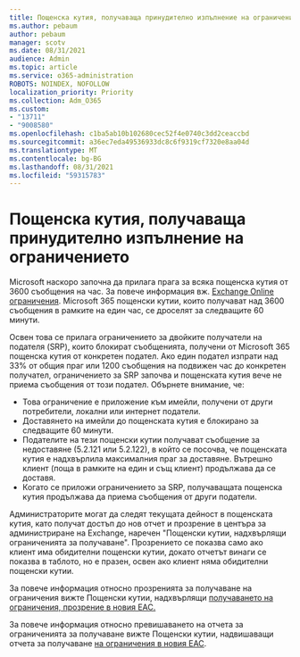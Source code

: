 ```yaml
---
title: Пощенска кутия, получаваща принудително изпълнение на ограничението
ms.author: pebaum
author: pebaum
manager: scotv
ms.date: 08/31/2021
audience: Admin
ms.topic: article
ms.service: o365-administration
ROBOTS: NOINDEX, NOFOLLOW
localization_priority: Priority
ms.collection: Adm_O365
ms.custom:
- "13711"
- "9008580"
ms.openlocfilehash: c1ba5ab10b102680cec52f4e0740c3dd2ceaccbd
ms.sourcegitcommit: a36ec7eda49536933dc8c6f9319cf7320e8aa04d
ms.translationtype: MT
ms.contentlocale: bg-BG
ms.lasthandoff: 08/31/2021
ms.locfileid: "59315783"
---
```

# <a name="mailbox-receiving-limit-enforcement"></a>Пощенска кутия, получаваща принудително изпълнение на ограничението

Microsoft наскоро започна да прилага прага за всяка пощенска кутия от 3600 съобщения на час. За повече информация вж. [Exchange Online ограничения](https://docs.microsoft.com/office365/servicedescriptions/exchange-online-service-description/exchange-online-limits#receiving-limits). Microsoft 365 пощенски кутии, които получават над 3600 съобщения в рамките на един час, се дроселят за следващите 60 минути. 

Освен това се прилага ограничението за двойките получатели на подателя (SRP), които блокират съобщенията, получени от Microsoft 365 пощенска кутия от конкретен подател. Ако един подател изпрати над 33% от общия праг или 1200 съобщения на подвижен час до конкретен получател, ограничението за SRP започва и пощенската кутия вече не приема съобщения от този подател. Обърнете внимание, че:

- Това ограничение е приложение към имейли, получени от други потребители, локални или интернет податели.
- Доставянето на имейли до пощенската кутия е блокирано за следващите 60 минути. 
- Подателите на тези пощенски кутии получават съобщение за недоставяне (5.2.121 или 5.2.122), в който се посочва, че пощенската кутия е надхвърлила максималния праг за доставяне. Вътрешно клиент (поща в рамките на един и същ клиент) продължава да се доставя.
- Когато се приложи ограничението за SRP, получаващата пощенска кутия продължава да приема съобщения от други податели.

Администраторите могат да следят текущата дейност в пощенската кутия, като получат достъп до нов отчет и прозрение в центъра за администриране на Exchange, наречен "Пощенски кутии, надхвърлящи ограниченията за получаване". Прозрението се показва само ако клиент има обидителни пощенски кутии, докато отчетът винаги се показва в таблото, но е празен, освен ако клиент няма обидителни пощенски кутии.

За повече информация относно прозренията за получаване на ограничения вижте Пощенски кутии, надхвърлящи [получаването на ограничения, прозрение в новия EAC.](https://docs.microsoft.com/exchange/monitoring/mail-flow-insights/mailboxes-exceeding-receiving-limits-insights)

За повече информация относно превишаването на отчета за ограниченията за получаване вижте Пощенски кутии, надвишаващи отчета за получаване [на ограничения в новия EAC](https://docs.microsoft.com/exchange/monitoring/mail-flow-reports/mailboxes-exceeding-receiving-limits-report).